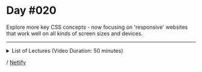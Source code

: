 # Day #020
Explore more key CSS concepts - now focusing on 'responsive' websites that work well on all kinds of screen sizes and devices.

---

<details>
    <summary>List of Lectures (Video Duration: 50 minutes)</summary>
    <ul>
        <li>Your Grid Challenge</li>
        <li>Working with Unicode UTF-8</li>
        <li>Finishing Touches</li>
        <li>Module Summary</li>
        <li>Optional: Diving Deeper Into "position", Flexbox & the Grid</li>
        <hr>
        <li>Module Introduction</li>
        <li>Project Overview</li>
        <li>Please Read: Optional Lectures</li>
        <li>Optional: Your Challenge - Creating the HTML Structure</li>
        <li>Optional: Challenge Solution - The HTML Structure</li>
    </ul>
</details>

/ [Netlify](https://dyrits-travel-goals.netlify.app/)